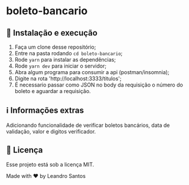 # boleto-bancario

## 🚀 Instalação e execução

1. Faça um clone desse repositório;
2. Entre na pasta rodando `cd boleto-bancario`;
3. Rode `yarn` para instalar as dependências;
4. Rode `yarn dev` para iniciar o servidor;
5. Abra algum programa para consumir a api (postman/insomnia);
6. Digite na rota 'http://localhost:3333/titulos';
7. É necessario passar como JSON no body da requisição o número do boleto e aguardar a requisição. 
  
  
## ℹ️ Informações extras
Adicionando funcionalidade de verificar boletos bancários, data de validação, valor e digitos verificador.

## :memo: Licença

Esse projeto está sob a licença MIT.

Made with ♥ by Leandro Santos
